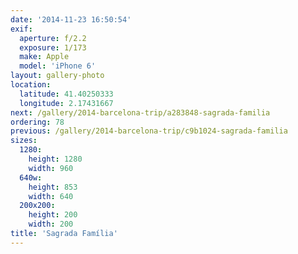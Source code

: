 ```yaml
---
date: '2014-11-23 16:50:54'
exif:
  aperture: f/2.2
  exposure: 1/173
  make: Apple
  model: 'iPhone 6'
layout: gallery-photo
location:
  latitude: 41.40250333
  longitude: 2.17431667
next: /gallery/2014-barcelona-trip/a283848-sagrada-familia
ordering: 78
previous: /gallery/2014-barcelona-trip/c9b1024-sagrada-familia
sizes:
  1280:
    height: 1280
    width: 960
  640w:
    height: 853
    width: 640
  200x200:
    height: 200
    width: 200
title: 'Sagrada Família'
---
```

